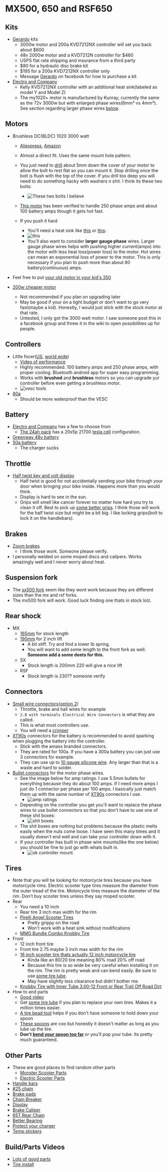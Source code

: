 # MX500, 650 and RSF650

## Kits
  
* [Gerardo](https://www.facebook.com/gerardo.salas.31392410) kits
  * 3000w motor and 200a KVD7212NX controller will set you back about $600
  * 48v 2000w motor and a KVD7212N controller for $460
  * USPS flat rate shipping and insurance from a third party
  * $80 for a hydraulic disc brake kit
  * $195 for a 200a KVD7212NX controller only
  * Message [Gerardo](https://www.facebook.com/gerardo.salas.31392410) on facebook for how to purchase a kit
* [Electro and Company](https://www.electroandcompany.com/buy-kits)
  * Kelly KVD7212NX controller with an additional heat sink(labeled as model Y and Model Z)
  * The my1020+ motor is manufactured by Kunray, currently the same as the 72v 3000w but with enlarged phase wires(6mm² vs 4mm²). See section regarding larger phase wires [below](#Motors).

## Motors

* Brushless DC(BLDC) 1020 3000 watt
  * [Aliexpress](https://www.aliexpress.com/item/4000250072388.html?spm=a2g0o.order_list.0.0.21ef1802ozHCez), [Amazon](https://www.amazon.com/gp/product/B09GP415RF/ref=ppx_yo_dt_b_asin_title_o07_s00?ie=UTF8&psc=1)
  * Almost a direct fit.  Uses the same mount hole pattern.
  * You just need to [drill](https://youtu.be/XgSiyZUIN8M) about 5mm down the cover of your motor to allow the bolt to rest flat so you can mount it.  Stop drilling once the bolt is flush with the top of the cover.  If you drill too deep you will need to do something hacky with washers n shit.  I think its these two bolts:
    * ![These two bolts I believe](./images/1020Motor.jpeg)

  * [This motor](https://www.aliexpress.com/item/4000250072388.html?spm=a2g0o.order_list.0.0.21ef1802ozHCez) has been verified to handle 250 phase amps and about 100 battery amps though it gets hot fast.  
  * If you push it hard
    * You'll need a heat sink like [this](http://www.pwmall.com/p-210643-50_126-delavan_heat_sink_fits_all_4_diameter_delavan_motors_7870_7970_7871_7971_fb_series) or [this](https://www.ebay.com/itm/223589500478?mkcid=16&mkevt=1&mkrid=711-127632-2357-0&ssspo=breea_81QKq&sssrc=2349624&ssuid=NRTq2ee0QjC&var=&widget_ver=artemis&media=COPY):
    * ![this](images/heatsink.jpeg)
    * You'll also want to consider **larger gauge phase** wires.  Larger gauge phase wires helps with pushing higher current(amps) into the motor with less heat loss(power loss) to the motor.  Hot wires can mean an exponential loss of power to the motor. This is only necessary if you plan to push more than about 80 battery(continuous) amps.

* Feel free to put [your old motor in your kid's 350](./350s.md#motor-upgrade)
* [200w cheaper motor](https://www.ebay.com/itm/VEVOR-48V-2000W-Brushless-Motor-Kit-with-Controller-Grip-Key-and-3-Speed-Shifter-/164981974940?mkcid=16&mkevt=1&_trksid=p2349624.m46890.l49286&mkrid=711-127632-2357-0&fbclid=IwAR1J5tH9lsmVjn5XcH6IyUKNE7UxO0cZbumSi2MqMLtC1J5cWQFaJ1VKYP0)
  * Not recommended if you plan on upgrading later
  * May be good if your on a tight budget or don't want to go very fast(maybe a kid). Honestly, I would just stick with the stock motor at that rate.
  * Untested, I only got the 3000 watt motor.  I saw someone post this in a facebook group and threw it in the wiki to open possibilities up for people.  
  
## Controllers

* Little focer([US](https://www.makerspev.com/products/little-focer-rev3-standard?fromB=yes), [world wide](https://customwheel.shop/high-voltage-esc-motor-speed-controllers/little-focer-v3-esc-84v-20s?fromB=yes))
  * [Video of performance](https://youtu.be/tXv10vMjH2o)
  * Highly recommended.  100 battery amps and 250 phase amps, with proper cooling.  Bluetooth android app for super easy programming.
  * Works with **brushed** and **brushless** motors so you can upgrade yur controller before even getting a brushless motor.
  * ![vesc tools](./images/vescUI.jpeg)  
* [80a](https://www.amazon.com/gp/product/B09FHHZ9VM/ref=ppx_yo_dt_b_asin_title_o02_s02?ie=UTF8&psc=1)
  * Should be more waterproof than the VESC

## Battery

* [Electro and Company](https://www.electroandcompany.com/batteries) has a few to choose from
  * [The 24ah pack](https://www.electroandcompany.com/product-page/72v-24ah-li-ion-battery) has a 20s5p 21700 [tesla cell](https://www.batemo.de/products/batemo-cell-library/tesla-model-3/) configuration.
* [Greenway 48v battery](https://www.ebay.com/itm/255278257722)
* [50a battery](https://www.amazon.com/gp/product/B07V9LFNZK/ref=ppx_yo_dt_b_asin_title_o09_s00?ie=UTF8&th=1)
  * The charger sucks

## Throttle

* [Half twist key and volt display](https://www.amazon.com/gp/product/B08QF3MRHB/ref=ppx_yo_dt_b_search_asin_title?ie=UTF8&psc=1)
  * Half twist is good for not accidentally sending your bike through your door when bringing your bike inside.  Happens more than you would think.
  * Display is hard to see in the sun.
  * Grips will smell like cancer forever no matter how hard you try to clean it off.  Best to pick up [some better grips](https://www.amazon.com/gp/product/B08L4TGXGB/ref=ppx_yo_dt_b_search_asin_title?ie=UTF8&psc=1).  I think those will work for the half twist size but might be a bit big.  I like locking grips(bolt to lock it on the handlebars).

## Brakes

* [Zoom brakes](https://www.amazon.com/Zoom-Shenzhen-Hydraulic-Brakes-Mountain/dp/B081XN2KJL/ref=sr_1_3?crid=SH58WS6BQGRH&keywords=zoom+brakes&qid=1645588479&s=sporting-goods&sprefix=zoom+brakes%2Csporting%2C137&sr=1-3)
  * I think those work.  Someone please verify.
* I personally welded on some moped discs and calipers.  Works amazingly well and I never worry about heat.  

## Suspension fork

* The [sx500 fork](https://razor.com/products/replacement-parts/shop-by-product/electric-scooter-parts/sx500-front-fork/) seem like they wont work because they are different sizes than the mx and rsf forks.  
* The mx500 fork will work.  Good luck finding one thats in stock lolz.

## Rear shock

* MX
  * [165mm](https://www.amazon.com/gp/product/B00FLTZ2ZS/ref=ppx_yo_dt_b_search_asin_title?ie=UTF8&psc=1) for stock length
  * [190mm](https://www.amazon.com/gp/product/B07D1X18JH/ref=ppx_yo_dt_b_search_asin_title?ie=UTF8&psc=1) for 2 inch lift
    * A bit stiff.  Try and find a lower lb spring.
    * You will want to add some length to the front fork as well.  **Someone add a some deets for this.**
  * SX
    * Stock length is 200mm 220 will give a nice lift
  * RSF
    * Stock length is 230?? someone verify

## Connectors

* [Small wire connectors](https://www.amazon.com/Swpeet-Automotive-Electrical-Connectors-Motorcycle/dp/B07DL6WRLP/ref=sr_1_6?crid=YVCEOCRL8ERG&keywords=2.8+with+terminals+Electrical+Wire+Connectors&qid=1645586926&sprefix=2.8+with+terminals+electrical+wire+connectors%2Caps%2C211&sr=8-6)([option 2](https://www.amazon.com/gp/product/B07BJGVJRG/ref=ppx_yo_dt_b_search_asin_title?ie=UTF8&psc=1))
  * Throttle, brake and hall wires for example
  * `2.8 with terminals Electrical Wire Connectors` is what they are called.
  * This is what most controllers use.
  * You will need a [crimper](https://www.amazon.com/gp/product/B01N1RFZZ4/ref=ppx_yo_dt_b_search_asin_title?ie=UTF8&psc=1)
* [XT90s](https://amzn.to/3BKHLG8) connectors for the battery is recommended to avoid sparking when plugging the battery into the controller.
  * Stick with the amass branded connectors.
  * They are rated for 100a.  If you have a 300a battery you can just use 3 connectors for example.
  * They can use up to [10 gauge silicone wire](https://amzn.to/3vbVEfs).  Any larger than that is a waste and hard to solder.
* [Bullet connectors](https://www.amazon.com/Generic-5-5mm-Gold-Bullet-Connector/dp/B01MRXLVRD/ref=sr_1_4?keywords=5.5mm+bullet+connector&qid=1645583504&sprefix=5.5mm+bull%2Caps%2C221&sr=8-4) for the motor phase wires.
  * See the image below for amp ratings.  I use 5.5mm bullets for everything because they do about 100 amps.  If I need more amps I just do 1 connector per phase per 100 amps.  I basically just match them up with the same number of [XT90s](https://amzn.to/3BKHLG8) connectors I use.  
    * ![amp ratings](./images/bullets.jpeg)
  * Depending on the controller you get you'll want to replace the phase wires to use bullet connectors so that you don't have to use one of these shit boxes:
    * ![shit boxes](./images/shitBox.jpeg)
  * The shit boxes are nothing but problems because the plastic melts easily when the nuts come loose.  I have seen this many times and it usually doesn't end well and can take your controller down with it.
  * If your controller has built in phase wire mounts(like the one below) you should be fine to just go with whats built in.
    * ![ok controller mount](./images/kelly.png)

## Tires

* Note that you will be looking for motorcycle tires because you have motorcycle rims.  Electric scooter type tires measure the diameter from the outer tread of the tire.  Motorcycle tires measure the diameter of the rim.  Don't buy scooter tires unless they say moped scooter.
* Rear
  * You need a 10 inch
  * Rear tire 3 inch max width for the rim
  * [Pirelli Angel Scooter Tires](https://www.revzilla.com/motorcycle/pirelli-angel-scooter-tires)
    * Pretty grippy on the road
    * Won't work with a heat sink without modifications
  * [MMG Bundle Combo Knobby Tire](https://www.amazon.com/gp/product/B010TLKLLW/ref=ppx_yo_dt_b_asin_title_o00_s01?ie=UTF8&psc=1)
* Front
  * 12 inch front tire
  * Front tire 2.75 maybe 3 inch max width for the rim
  * [16 inch scooter tire thats actually 12 inch motorcycle tire](https://cart.electricscooterparts.com/16x3-0-all-terrain-tread-electric-street-scooter-tire)
    * Kinda like an 80/20 tire meaning 80% road 20% off road
    * Because this tire is so wide be very careful when installing it on the rim.  The rim is pretty weak and can bend easily.  Be sure to use [some tire lube](https://www.amazon.com/gp/product/B01H6HMPRK/ref=ppx_yo_dt_b_search_asin_title?ie=UTF8&psc=1).
    * May have slightly less clearance but didn't bother me.
  * [Knobby Tire with Inner Tube 3.00-12 Front or Rear Trail Off Road Dirt](https://www.amazon.com/gp/product/B010TM2AYM/ref=ppx_yo_dt_b_asin_title_o08_s00?ie=UTF8&psc=1)
* How to and parts
  * [Good video](https://youtu.be/ToeaB1SpH2s)
  * Get [some tire lube](https://www.amazon.com/gp/product/B01H6HMPRK/ref=ppx_yo_dt_b_search_asin_title?ie=UTF8&psc=1) if you plan to replace your own tires.  Makes it a million times easier.
  * [A tire bead tool](https://www.amazon.com/gp/product/B00O8RWF5Y/ref=ppx_yo_dt_b_search_asin_title?ie=UTF8&psc=1) helps if you don't have someone to hold down your spoon
  * [These spoons](https://www.amazon.com/gp/product/B000QG0AKI/ref=ppx_yo_dt_b_search_asin_title?ie=UTF8&psc=1) are coo but honestly it doesn't matter as long as you lube up the tire.
  * **Don't [bend your spoon too far](https://youtu.be/ToeaB1SpH2s?t=187)** or you'll pop your tube.  Its pretty much guaranteed.

## Other Parts

* These are good places to find random other parts
  * [Monster Scooter Parts](https://www.monsterscooterparts.com/)
  * [Electric Scooter Parts](https://electricscooterparts.com/index.html)
* [Handle bars](https://www.amazon.com/gp/product/B001FEJAE2/ref=ppx_yo_dt_b_asin_title_o03_s00?ie=UTF8&th=1)
* [#25 chain](https://www.amazon.com/gp/product/B018H9ZAD2/ref=ppx_yo_dt_b_asin_title_o01_s00?ie=UTF8&th=1)
* [Brake pads](https://www.amazon.com/gp/product/B08PQLYMNQ/ref=ppx_yo_dt_b_asin_title_o02_s00?ie=UTF8&psc=1)
* [Chain Breaker](https://www.amazon.com/gp/product/B083K6KFC3/ref=ppx_yo_dt_b_asin_title_o02_s01?ie=UTF8&psc=1)
* [Display](https://www.amazon.com/gp/product/B01HL0B5AU/ref=ppx_yo_dt_b_asin_title_o03_s00?ie=UTF8&psc=1)
* [Brake Caliper](https://www.amazon.com/gp/product/B015LLROWY/ref=ppx_yo_dt_b_asin_title_o07_s00?ie=UTF8&psc=1)
* [65T Rear Chain](https://www.amazon.com/gp/product/B07YWRB51F/ref=ppx_yo_dt_b_asin_title_o09_s00?ie=UTF8&psc=1)
* [Better Bearing](https://www.amazon.com/gp/product/B07GVNDQT6/ref=ppx_yo_dt_b_asin_title_o05_s00?ie=UTF8&psc=1)
* [Protect your charger](https://www.amazon.com/gp/product/B000XU5MEG/ref=ppx_yo_dt_b_asin_title_o08_s00?ie=UTF8&th=1)
* [Temp stickers](https://www.amazon.com/dp/B01FVOQL84/ref=cm_sw_r_cp_api_i_9AQ6505BPWQ8S4DHR5G0?_encoding=UTF8&psc=1)

## Build/Parts Videos

* [Lots of good parts](https://www.youtube.com/watch?v=yO52TyPi6_g)
* [Tire install](https://youtu.be/ToeaB1SpH2s)
